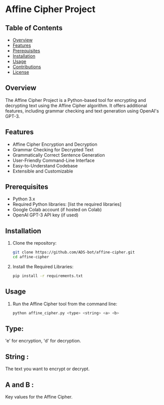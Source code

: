 # Affine Cipher Project

## Table of Contents

- [Overview](#overview)
- [Features](#features)
- [Prerequisites](#prerequisites)
- [Installation](#installation)
- [Usage](#usage)
- [Contributions](#contributions)
- [License](#license)

## Overview

The Affine Cipher Project is a Python-based tool for encrypting and decrypting text using the Affine Cipher algorithm. It offers additional features, including grammar checking and text generation using OpenAI's GPT-3.

## Features

- Affine Cipher Encryption and Decryption
- Grammar Checking for Decrypted Text
- Grammatically Correct Sentence Generation
- User-Friendly Command-Line Interface
- Easy-to-Understand Codebase
- Extensible and Customizable

## Prerequisites

- Python 3.x
- Required Python libraries: [list the required libraries]
- Google Colab account (if hosted on Colab)
- OpenAI GPT-3 API key (if used)

## Installation

1. Clone the repository:
   ```sh
   git clone https://github.com/ADS-bot/affine-cipher.git
   cd affine-cipher
2. Install the Required Libraries:
   ```sh
   pip install -r requirements.txt

## Usage
1. Run the Affine Cipher tool from the command line:
   ```sh
   python affine_cipher.py <type> <string> <a> <b>

## Type: 
'e' for encryption, 'd' for decryption.<br>
## String : 
The text you want to encrypt or decrypt.<br>
## A and B : 
Key values for the Affine Cipher.
